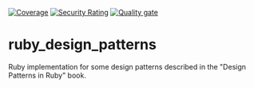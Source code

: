[![Coverage](https://sonarcloud.io/api/project_badges/measure?project=idontknow&metric=coverage)](https://sonarcloud.io/summary/new_code?id=idontknow)
[![Security Rating](https://sonarcloud.io/api/project_badges/measure?project=idontknow&metric=security_rating)](https://sonarcloud.io/summary/new_code?id=idontknow)
[![Quality gate](https://sonarcloud.io/api/project_badges/quality_gate?project=idontknow)](https://sonarcloud.io/summary/new_code?id=idontknow)
# ruby_design_patterns
Ruby implementation for some design patterns described in the "Design Patterns in Ruby" book.

